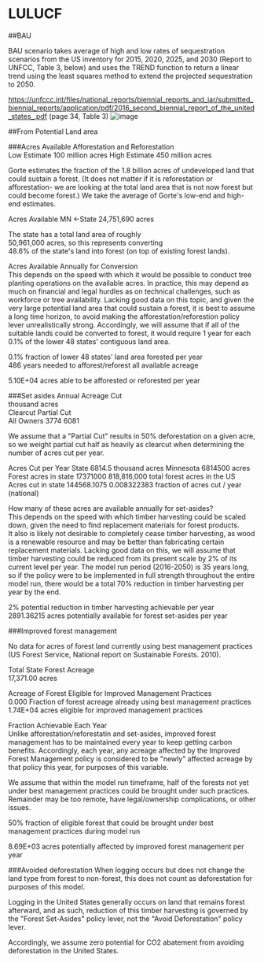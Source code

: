 # LULUCF

##BAU

BAU scenario takes average of high and low rates of sequestration scenarios from the US inventory for 2015, 2020, 2025, and 2030 (Report to UNFCC, Table 3, below) and uses the TREND function to return a linear trend using the least squares method to extend the projected sequestration to 2050.

https://unfccc.int/files/national_reports/biennial_reports_and_iar/submitted_biennial_reports/application/pdf/2016_second_biennial_report_of_the_united_states_.pdf (page 34, Table 3)
  ![image](https://user-images.githubusercontent.com/8172631/123321446-9dd6a580-d4f8-11eb-930c-e38e907ae229.png)


##From Potential Land area

###Acres Available Afforestation and Reforestation		
Low Estimate	100	million acres
High Estimate	450	million acres
		
Gorte estimates the fraction of the 1.8 billion acres of undeveloped land that could sustain a forest.  (It does not matter if it is reforestation or afforestation- we are looking at the total land area that is not now forest but could become forest.)  We take the average of Gorte's	low-end and high-end estimates.		
		
Acres Available	MN	<-State
 24,751,690 	acres	
		
The state has a total land area of roughly		
 50,961,000 	acres, so this represents converting	
48.6%	of the state's land	
into forest (on top of existing forest lands).		
		
Acres Available Annually for Conversion		
This depends on the speed with which it would be possible to conduct tree planting operations on the available acres.  In practice, this may depend	as much on financial and legal hurdles as on technical challenges, such as workforce or tree availability.  Lacking good data on this topic, and given the very large potential land area that could sustain a forest, it is best to assume a long time horizon, to avoid making the afforestation/reforestion policy lever unrealistically strong.	Accordingly, we will assume that if all of the suitable lands could	be converted to forest, it would require 1 year for each 0.1% of the lower 48 states' contiguous land area.		
		
0.1%	fraction of lower 48 states' land area forested per year	
486	years needed to afforest/reforest all available acreage	
		
5.10E+04	acres able to be afforested or reforested per year	

###Set asides
Annual Acreage Cut						
thousand acres						
	Clearcut	Partial Cut				
All Owners	3774	6081				
						
We assume that a "Partial Cut" results in 50% deforestation on a given acre, so we weight partial cut half as heavily as clearcut when determining the number	of acres cut per year.						
						
Acres Cut per Year						State
6814.5	thousand acres					Minnesota
6814500	acres				Forest acres in state	17371000
818,816,000	total forest acres in the US				Acres cut in state	144568.1075
0.008322383	fraction of acres cut / year (national)					

How many of these acres are available annually for set-asides?						
This depends on the speed with which timber harvesting could be scaled down, given the need to find replacement materials for forest products.						
It also is likely not desirable to completely cease timber harvesting, as wood is a renewable resource and may be better than fabricating	certain replacement materials.  Lacking good data on this, we will assume that timber harvesting could be reduced from its present scale by 2% of its current level per year.  The model run period (2016-2050) is 35 years long, so if the policy were to be implemented in full strength throughout the entire model run,	there would be a total 70% reduction in timber harvesting per year by the end.						

2%	potential reduction in timber harvesting achievable per year							
2891.36215	acres potentially available for forest set-asides per year	

###Improved forest management

No data for acres of forest land currently using best management practices (US Forest Service, National report on Sustainable Forests. 2010). 

Total State Forest Acreage	
 17,371.00 	acres
	
Acreage of Forest Eligible for Improved Management Practices	
0.000	Fraction of forest acreage already using best management practices
1.74E+04	acres eligible for improved management practices
	
Fraction Achievable Each Year	
Unlike afforestation/reforestatin and set-asides, improved forest management has to be maintained every year to keep getting carbon benefits.  Accordingly, each year, any acreage affected by the Improved Forest Management policy is	considered to be "newly" affected acreage by that policy this year, for purposes of this variable.	
	
We assume that within the model run timeframe, half of the forests not yet under best management practices could be brought under such practices.  Remainder may be too remote, have legal/ownership complications, or other issues.	
	
50%	fraction of eligible forest that could be brought under best
	management practices during model run
	
8.69E+03	acres potentially affected by improved forest management per year

###Avoided deforestation
When logging occurs but does not change the land type from forest to non-forest, this does not count as deforestation for purposes of this model.

Logging in the United States generally occurs on land that remains forest afterward, and as such, reduction of this timber harvesting is governed by the "Forest Set-Asides" policy lever, not the "Avoid Deforestation" policy lever.

Accordingly, we assume zero potential for CO2 abatement from avoiding deforestation in the United States.



